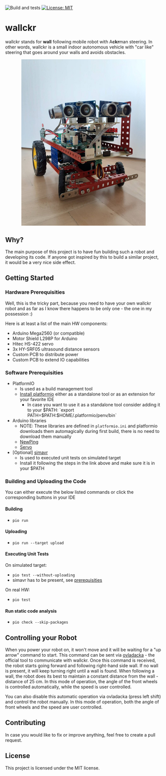 ![Build and tests](https://github.com/ladapn/wallckr/actions/workflows/build.yml/badge.svg)
[![License: MIT](https://img.shields.io/badge/License-MIT-yellow.svg)](https://opensource.org/licenses/MIT)
# wallckr
wallckr stands for **wall** following mobile robot with A**ckr**man steering. In other words, wallckr is a small indoor autonomous vehicle with "car like" steering that goes around your walls and avoids obstacles. 

<p align="center">
  <img src="./img/wallckr_posing.jpeg" alt="wallckr, the robot" width="400"/>
</p>


## Why?
The main purpose of this project is to have fun building such a robot and developing its code. If anyone got inspired by this to build a similar project, it would be a very nice side effect. 

## Getting Started
### Hardware Prerequisities
Well, this is the tricky part, because you need to have your own wallckr robot and as far as I know there happens to be only one - the one in my possession :) 

Here is at least a list of the main HW components: 
- Arduino Mega2560 (or compatible)
- Motor Shield L298P for Arduino 
- Hitec HS-422 servo
- 3x HY-SRF05 ultrasound distance sensors
- Custom PCB to distribute power 
- Custom PCB to extend IO capabilities 

### Software Prerequisities
- PlatformIO
  - Is used as a build management tool 
  - [Install platformio](https://platformio.org/install) either as a standalone tool or as an extension for your favorite IDE
    - In case you want to use it as a standalone tool consider adding it to your $PATH: `export PATH=$PATH:$HOME/.platformio/penv/bin`
- Arduino libraries
  - NOTE: These libraries are defined in `platformio.ini` and platformio downloads them automagically during first build, there is no need to download them manually 
  - [NewPing](https://bitbucket.org/teckel12/arduino-new-ping/wiki/Home)
  - [Servo](https://github.com/arduino-libraries/Servo)
- [Optional] [simavr](https://github.com/buserror/simavr)
  - Is used to executed unit tests on simulated target
  - Install it following the steps in the link above and make sure it is in your $PATH

### Building and Uploading the Code
You can either execute the below listed commands or click the corresponding buttons in your IDE
#### Building
- `pio run`
#### Uploading
- `pio run --target upload`
#### Executing Unit Tests
On simulated target:
- `pio test --without-uploading`
- simavr has to be present, see [prerequisities](#software-prerequisities)

On real HW:
- `pio test`
#### Run static code analysis
- `pio check --skip-packages`


## Controlling your Robot
When you power your robot on, it won't move and it will be waiting for a "up arrow" command to start. This command can be sent via [ovladacka](https://github.com/ladapn/ovladacka) - the official tool to communicate with wallckr. Once this command is received, the robot starts going forward and following right-hand side wall. If no wall is present, it will keep turning right until a wall is found. When following a wall, the robot does its best to maintain a constant distance from the wall - distance of 25 cm. In this mode of operation, the angle of the front wheels is controlled automatically, while the speed is user controlled. 

You can also disable this automatic operation via ovladacka (press left shift) and control the robot manually. In this mode of operation, both the angle of front wheels and the speed are user controlled.

## Contributing
In case you would like to fix or improve anything, feel free to create a pull request. 

## License
This project is licensed under the MIT license.
